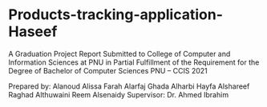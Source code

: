 # Products-tracking-application-Haseef
 A Graduation Project Report Submitted to College of Computer and Information Sciences at PNU in Partial Fulfillment of the Requirement for the Degree of Bachelor of Computer Sciences PNU – CCIS 2021

Prepared by: Alanoud Alissa Farah Alarfaj Ghada Alharbi Hayfa Alshareef Raghad Althuwaini Reem Alsenaidy  Supervisor:  Dr. Ahmed Ibrahim
